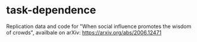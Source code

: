 # task-dependence
Replication data and code for "When social influence promotes the wisdom of crowds", availbale on arXiv: https://arxiv.org/abs/2006.12471
